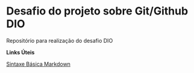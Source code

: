 # Desafio do projeto sobre Git/Github DIO

Repositório para realização do desafio DIO

**Links Úteis**

[Sintaxe Básica Markdown](https://www.markdownguide.org/basic-syntax/)
